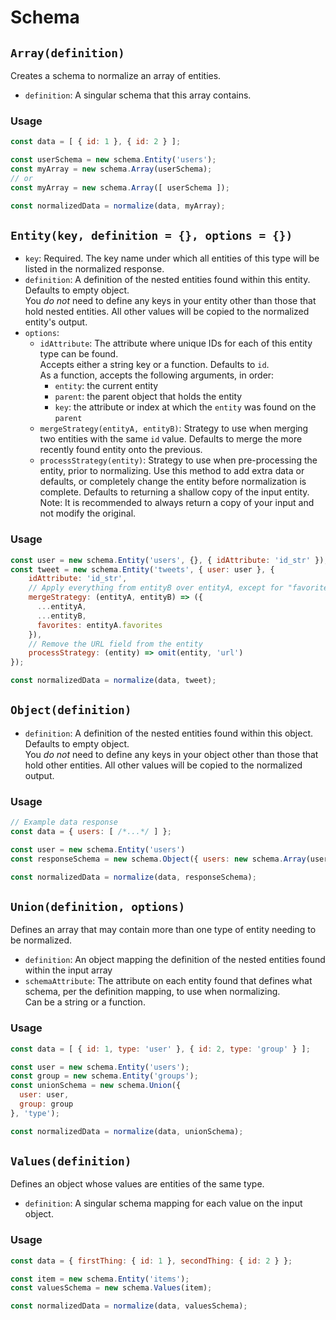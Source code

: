 # Schema

## `Array(definition)`

Creates a schema to normalize an array of entities.

* `definition`: A singular schema that this array contains.

### Usage

```js
const data = [ { id: 1 }, { id: 2 } ];

const userSchema = new schema.Entity('users');
const myArray = new schema.Array(userSchema);
// or
const myArray = new schema.Array([ userSchema ]);

const normalizedData = normalize(data, myArray);
```

## `Entity(key, definition = {}, options = {})`

* `key`: Required. The key name under which all entities of this type will be listed in the normalized response.
* `definition`: A definition of the nested entities found within this entity. Defaults to empty object.  
You *do not* need to define any keys in your entity other than those that hold nested entities. All other values will be copied to the normalized entity's output.
* `options`:
    - `idAttribute`: The attribute where unique IDs for each of this entity type can be found.  
    Accepts either a string key or a function. Defaults to `id`.  
    As a function, accepts the following arguments, in order: 
        - `entity`: the current entity
        - `parent`: the parent object that holds the entity
        - `key`: the attribute or index at which the `entity` was found on the `parent`
    - `mergeStrategy(entityA, entityB)`: Strategy to use when merging two entities with the same `id` value. Defaults to merge the more recently found entity onto the previous.
    - `processStrategy(entity)`: Strategy to use when pre-processing the entity, prior to normalizing. Use this method to add extra data or defaults, or completely change the entity before normalization is complete. Defaults to returning a shallow copy of the input entity. Note: It is recommended to always return a copy of your input and not modify the original.

### Usage

```js
const user = new schema.Entity('users', {}, { idAttribute: 'id_str' });
const tweet = new schema.Entity('tweets', { user: user }, { 
    idAttribute: 'id_str',
    // Apply everything from entityB over entityA, except for "favorites"
    mergeStrategy: (entityA, entityB) => ({
      ...entityA,
      ...entityB,
      favorites: entityA.favorites
    }),
    // Remove the URL field from the entity
    processStrategy: (entity) => omit(entity, 'url')
});

const normalizedData = normalize(data, tweet);
```

## `Object(definition)`

* `definition`: A definition of the nested entities found within this object. Defaults to empty object.  
You *do not* need to define any keys in your object other than those that hold other entities. All other values will be copied to the normalized output.

### Usage

```js
// Example data response
const data = { users: [ /*...*/ ] };

const user = new schema.Entity('users')
const responseSchema = new schema.Object({ users: new schema.Array(user) });

const normalizedData = normalize(data, responseSchema);
```

## `Union(definition, options)`

Defines an array that may contain more than one type of entity needing to be normalized.

* `definition`: An object mapping the definition of the nested entities found within the input array
* `schemaAttribute`: The attribute on each entity found that defines what schema, per the definition mapping, to use when normalizing.  
Can be a string or a function.

### Usage

```js
const data = [ { id: 1, type: 'user' }, { id: 2, type: 'group' } ];

const user = new schema.Entity('users');
const group = new schema.Entity('groups');
const unionSchema = new schema.Union({
  user: user,
  group: group
}, 'type');

const normalizedData = normalize(data, unionSchema);
```

## `Values(definition)`

Defines an object whose values are entities of the same type.

* `definition`: A singular schema mapping for each value on the input object.

### Usage

```js
const data = { firstThing: { id: 1 }, secondThing: { id: 2 } };

const item = new schema.Entity('items');
const valuesSchema = new schema.Values(item);

const normalizedData = normalize(data, valuesSchema);
```
